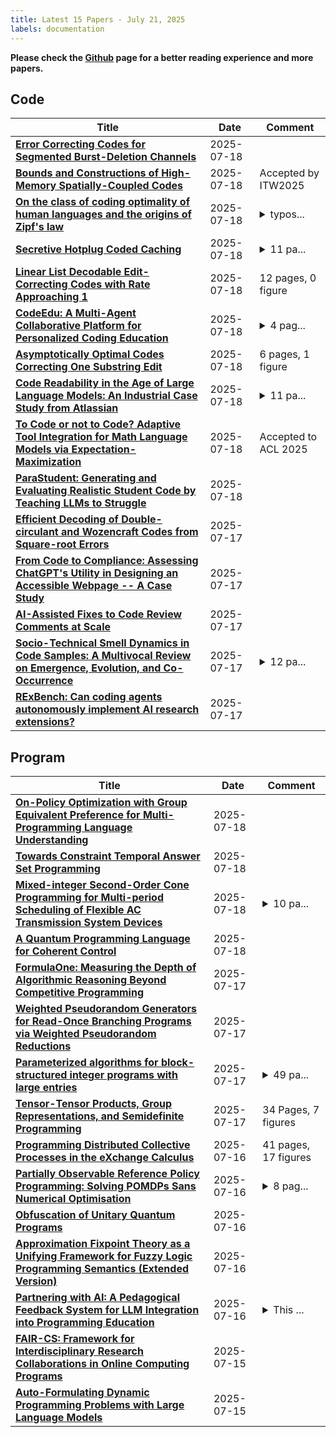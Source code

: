 ```yaml
---
title: Latest 15 Papers - July 21, 2025
labels: documentation
---
```

**Please check the [Github](https://github.com/zezhishao/MTS_Daily_ArXiv) page for a better reading experience and more papers.**

## Code
| **Title** | **Date** | **Comment** |
| --- | --- | --- |
| **[Error Correcting Codes for Segmented Burst-Deletion Channels](http://arxiv.org/abs/2507.14070v1)** | 2025-07-18 |  |
| **[Bounds and Constructions of High-Memory Spatially-Coupled Codes](http://arxiv.org/abs/2507.14064v1)** | 2025-07-18 | Accepted by ITW2025 |
| **[On the class of coding optimality of human languages and the origins of Zipf's law](http://arxiv.org/abs/2505.20015v4)** | 2025-07-18 | <details><summary>typos...</summary><p>typos corrected; discussion enhanced</p></details> |
| **[Secretive Hotplug Coded Caching](http://arxiv.org/abs/2507.13961v1)** | 2025-07-18 | <details><summary>11 pa...</summary><p>11 pages and 2 figures. arXiv admin note: text overlap with arXiv:2404.06433</p></details> |
| **[Linear List Decodable Edit-Correcting Codes with Rate Approaching $1$](http://arxiv.org/abs/2506.12193v2)** | 2025-07-18 | 12 pages, 0 figure |
| **[CodeEdu: A Multi-Agent Collaborative Platform for Personalized Coding Education](http://arxiv.org/abs/2507.13814v1)** | 2025-07-18 | <details><summary>4 pag...</summary><p>4 pages, 4 figures. Demo video available at: https://youtu.be/9iIVmTT4CVk</p></details> |
| **[Asymptotically Optimal Codes Correcting One Substring Edit](http://arxiv.org/abs/2507.13808v1)** | 2025-07-18 | 6 pages, 1 figure |
| **[Code Readability in the Age of Large Language Models: An Industrial Case Study from Atlassian](http://arxiv.org/abs/2501.11264v3)** | 2025-07-18 | <details><summary>11 pa...</summary><p>11 pages, 7 figures, 8 tables, Accepted at ICSME</p></details> |
| **[To Code or not to Code? Adaptive Tool Integration for Math Language Models via Expectation-Maximization](http://arxiv.org/abs/2502.00691v4)** | 2025-07-18 | Accepted to ACL 2025 |
| **[ParaStudent: Generating and Evaluating Realistic Student Code by Teaching LLMs to Struggle](http://arxiv.org/abs/2507.12674v2)** | 2025-07-18 |  |
| **[Efficient Decoding of Double-circulant and Wozencraft Codes from Square-root Errors](http://arxiv.org/abs/2507.13548v1)** | 2025-07-17 |  |
| **[From Code to Compliance: Assessing ChatGPT's Utility in Designing an Accessible Webpage -- A Case Study](http://arxiv.org/abs/2501.03572v2)** | 2025-07-17 |  |
| **[AI-Assisted Fixes to Code Review Comments at Scale](http://arxiv.org/abs/2507.13499v1)** | 2025-07-17 |  |
| **[Socio-Technical Smell Dynamics in Code Samples: A Multivocal Review on Emergence, Evolution, and Co-Occurrence](http://arxiv.org/abs/2507.13481v1)** | 2025-07-17 | <details><summary>12 pa...</summary><p>12 pages; 2 figures; Preprint with the original submission accepted for publication at 39th Brazilian Symposium on Software Engineering (SBES)</p></details> |
| **[RExBench: Can coding agents autonomously implement AI research extensions?](http://arxiv.org/abs/2506.22598v2)** | 2025-07-17 |  |

## Program
| **Title** | **Date** | **Comment** |
| --- | --- | --- |
| **[On-Policy Optimization with Group Equivalent Preference for Multi-Programming Language Understanding](http://arxiv.org/abs/2505.12723v2)** | 2025-07-18 |  |
| **[Towards Constraint Temporal Answer Set Programming](http://arxiv.org/abs/2507.13958v1)** | 2025-07-18 |  |
| **[Mixed-integer Second-Order Cone Programming for Multi-period Scheduling of Flexible AC Transmission System Devices](http://arxiv.org/abs/2507.12327v2)** | 2025-07-18 | <details><summary>10 pa...</summary><p>10 pages, 1 figure, submitted to CIGR\'E 2025 International Symposium, Paper 10998, PS1: System Enhancement, Markets and Regulation</p></details> |
| **[A Quantum Programming Language for Coherent Control](http://arxiv.org/abs/2507.10466v2)** | 2025-07-18 |  |
| **[FormulaOne: Measuring the Depth of Algorithmic Reasoning Beyond Competitive Programming](http://arxiv.org/abs/2507.13337v1)** | 2025-07-17 |  |
| **[Weighted Pseudorandom Generators for Read-Once Branching Programs via Weighted Pseudorandom Reductions](http://arxiv.org/abs/2502.08272v3)** | 2025-07-17 |  |
| **[Parameterized algorithms for block-structured integer programs with large entries](http://arxiv.org/abs/2311.01890v2)** | 2025-07-17 | <details><summary>49 pa...</summary><p>49 pages. This is the TheoretiCS journal version</p></details> |
| **[Tensor-Tensor Products, Group Representations, and Semidefinite Programming](http://arxiv.org/abs/2507.12729v1)** | 2025-07-17 | 34 Pages, 7 figures |
| **[Programming Distributed Collective Processes in the eXchange Calculus](http://arxiv.org/abs/2401.11212v5)** | 2025-07-16 | 41 pages, 17 figures |
| **[Partially Observable Reference Policy Programming: Solving POMDPs Sans Numerical Optimisation](http://arxiv.org/abs/2507.12186v1)** | 2025-07-16 | <details><summary>8 pag...</summary><p>8 pages, 2 tables, 3 figures. To be presented at International Joint Conference on Artificial Intelligence 2025</p></details> |
| **[Obfuscation of Unitary Quantum Programs](http://arxiv.org/abs/2507.11970v1)** | 2025-07-16 |  |
| **[Approximation Fixpoint Theory as a Unifying Framework for Fuzzy Logic Programming Semantics (Extended Version)](http://arxiv.org/abs/2507.11961v1)** | 2025-07-16 |  |
| **[Partnering with AI: A Pedagogical Feedback System for LLM Integration into Programming Education](http://arxiv.org/abs/2507.00406v2)** | 2025-07-16 | <details><summary>This ...</summary><p>This is an extended version of a poster paper accepted and published at ECTEL-2025</p></details> |
| **[FAIR-CS: Framework for Interdisciplinary Research Collaborations in Online Computing Programs](http://arxiv.org/abs/2507.11802v1)** | 2025-07-15 |  |
| **[Auto-Formulating Dynamic Programming Problems with Large Language Models](http://arxiv.org/abs/2507.11737v1)** | 2025-07-15 |  |

